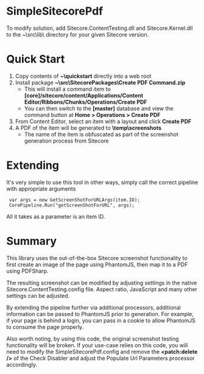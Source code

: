 # SimpleSitecorePdf
To modify solution, add Sitecore.ContentTesting.dll and Sitecore.Kernel.dll to the ~\src\lib\ directory for your given Sitecore version.

# Quick Start

1. Copy contents of **~\quickstart** directly into a web root
2. Install package **~\src\SitecorePackages\Create PDF Command.zip**
    * This will install a command item to **[core]/sitecore/content/Applications/Content Editor/Ribbons/Chunks/Operations/Create PDF**
	* You can then switch to the **[master]** database and view the command button at **Home > Operations > Create PDF**
3. From Content Editor, select an item with a layout and click **Create PDF**
4. A PDF of the item will be generated to **<webroot>\temp\screenshots**
    * The name of the item is obfuscated as part of the screenshot generation process from Sitecore
	
# Extending

It's very simple to use this tool in other ways, simply call the correct pipeline with appropriate arguments

```
 var args = new GetScreenShotForURLArgs(item.ID);
 CorePipeline.Run("getScreenShotForURL", args);
```

All it takes as a parameter is an item ID.  

# Summary

This library uses the out-of-the-box Sitecore screenshot functionality to first create an image of the page using PhantomJS, then map it to a PDF using PDFSharp.

The resulting screenshot can be modified by adjusting settings in the native Sitecore.ContentTesting.config file. Aspect ratio, JavaScript and many other settings can be adjusted.

By extending the pipeline further via additional processors, additional information can be passed to PhantomJS prior to generation.  For example, if your page is behind a login, you can pass in a cookie to allow PhantomJS to consume the page properly.

Also worth noting, by using this code, the original screenshot testing functionality will be broken. If your use-case relies on this code, you will need to modify the SimpleSitecorePdf.config and remove the **<patch:delete />** of the Check Disabler and adjust the Populate Url Parameters processor accordingly.